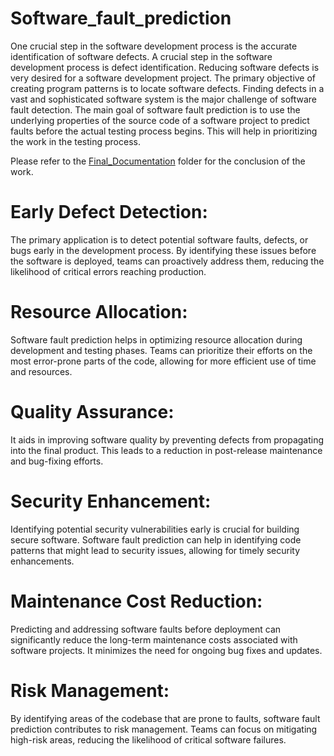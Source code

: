 # Software_fault_prediction

One crucial step in the software development process is the accurate identification of software
defects. A crucial step in the software development process is defect identification. Reducing
software defects is very desired for a software development project. The primary objective of
creating program patterns is to locate software defects.
Finding defects in a vast and sophisticated software system is the major challenge of software
fault detection.
The main goal of software fault prediction is to use the underlying properties of the source code
of a software project to predict faults before the actual testing process begins. This will help in
prioritizing the work in the testing process.


Please refer to the [Final_Documentation](https://github.com/shreyanshswaroop/Software_fault_prediction/tree/main/Final_documentation) folder for the conclusion of the work.


# Early Defect Detection:
The primary application is to detect potential software faults,
defects, or bugs early in the development process. By identifying these issues before the
software is deployed, teams can proactively address them, reducing the likelihood of
critical errors reaching production.
# Resource Allocation:
Software fault prediction helps in optimizing resource allocation
during development and testing phases. Teams can prioritize their efforts on the most
error-prone parts of the code, allowing for more efficient use of time and resources.
# Quality Assurance: 
It aids in improving software quality by preventing defects from
propagating into the final product. This leads to a reduction in post-release maintenance
and bug-fixing efforts.
# Security Enhancement: 
Identifying potential security vulnerabilities early is crucial for
building secure software. Software fault prediction can help in identifying code patterns
that might lead to security issues, allowing for timely security enhancements.
# Maintenance Cost Reduction:
Predicting and addressing software faults before
deployment can significantly reduce the long-term maintenance costs associated with
software projects. It minimizes the need for ongoing bug fixes and updates.
# Risk Management:
By identifying areas of the codebase that are prone to faults, software
fault prediction contributes to risk management. Teams can focus on mitigating high-risk
areas, reducing the likelihood of critical software failures.